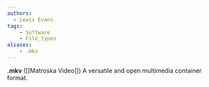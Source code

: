 ```yaml
---
authors:
  - Lewis Evans
tags:
    - Software
    - File_types
aliases:
    - .mkv
---
```

**.mkv** ([[Matroska Video]]) A versatile and open multimedia container format.

